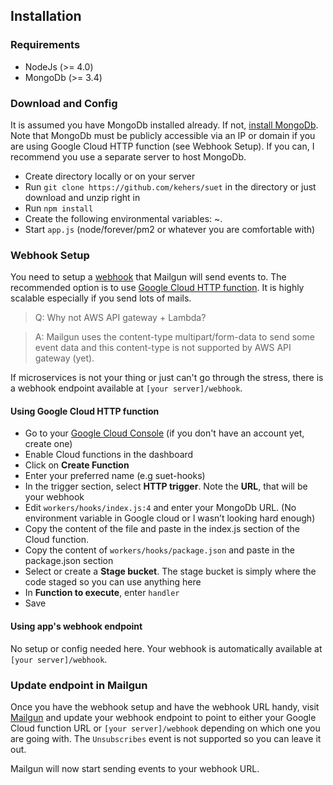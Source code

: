 ## Installation

### Requirements

- NodeJs (>= 4.0)
- MongoDb (>= 3.4)

### Download and Config

It is assumed you have MongoDb installed already. If not, [install MongoDb](https://docs.mongodb.com/manual/installation/). Note that MongoDb must be publicly accessible via an IP or domain if you are using Google Cloud HTTP function (see Webhook Setup). If you can, I recommend you use a separate server to host MongoDb.

- Create directory locally or on your server
- Run `git clone https://github.com/kehers/suet` in the directory or just download and unzip right in
- Run `npm install`
- Create the following environmental variables: ~.
- Start `app.js` (node/forever/pm2 or whatever you are comfortable with)

### Webhook Setup

You need to setup a [webhook](http://mailgun-documentation.readthedocs.io/en/latest/api-webhooks.html) that Mailgun will send events to. The recommended option is to use [Google Cloud HTTP function](https://cloud.google.com/functions/docs/writing/http). It is highly scalable especially if you send lots of mails.

> Q: Why not AWS API gateway + Lambda?
 
> A: Mailgun uses the content-type multipart/form-data to send some event data and this content-type is not supported by AWS API gateway (yet).

If microservices is not your thing or just can't go through the stress, there is a webhook endpoint available at `[your server]/webhook`.

#### Using Google Cloud HTTP function

- Go to your [Google Cloud Console](https://console.cloud.google.com/) (if you don't have an account yet, create one)
- Enable Cloud functions in the dashboard
- Click on **Create Function**
- Enter your preferred name (e.g suet-hooks) 
- In the trigger section, select **HTTP trigger**. Note the **URL**, that will be your webhook
- Edit `workers/hooks/index.js:4` and enter your MongoDb URL. (No environment variable in Google cloud or I wasn’t looking hard enough)
- Copy the content of the file and paste in the index.js section of the Cloud function.
- Copy the content of `workers/hooks/package.json` and paste in the package.json section
- Select or create a **Stage bucket**. The stage bucket is simply where the code staged so you can use anything here
- In **Function to execute**, enter `handler`
- Save

#### Using app's webhook endpoint

No setup or config needed here. Your webhook is automatically available at `[your server]/webhook`.

### Update endpoint in Mailgun

Once you have the webhook setup and have the webhook URL handy, visit [Mailgun](https://mailgun.com/app/webhooks) and update your webhook endpoint to point to either your Google Cloud function URL or `[your server]/webhook` depending on which one you are going with. The `Unsubscribes` event is not supported so you can leave it out.

Mailgun will now start sending events to your webhook URL.
